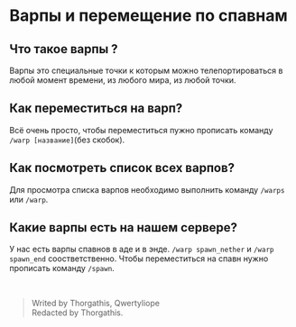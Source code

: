 # Варпы и перемещение по спавнам

## Что такое варпы ?

Варпы это специальные точки к которым можно телепортироваться в любой момент времени, из любого мира, из любой точки.

## Как переместиться на варп?

Всё очень просто, чтобы переместиться пужно прописать команду ```/warp [название]```(без скобок).

## Как посмотреть список всех варпов?

Для просмотра списка варпов необходимо выполнить команду ```/warps``` или ```/warp```.

## Какие варпы есть на нашем сервере?

У нас есть варпы спавнов в адe и в энде. ```/warp spawn_nether``` и  ```/warp spawn_end``` соостветственно. Чтобы переместиться на спавн нужно прописать команду ```/spawn```.

<br>

> Writed by Thorgathis, Qwertyliope <br>
> Redacted by Thorgathis.
